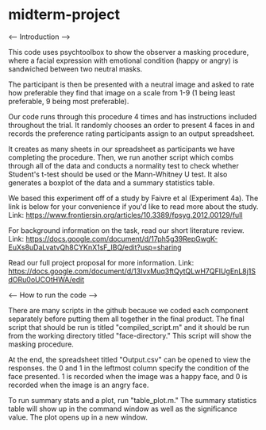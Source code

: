 # midterm-project
<-- Introduction -->

This code uses psychtoolbox to show the observer a masking procedure, where a facial 
expression with emotional condition (happy or angry) is sandwiched between two neutral 
masks. 

The participant is then be presented with a neutral image and asked to rate how 
preferable they find that image on a scale from 1-9 (1 being least preferable, 9
being most preferable).

Our code runs through this procedure 4 times and has instructions included throughout
the trial. It randomly chooses an order to present 4 faces in and records the 
preference rating participants assign to an output spreadsheet.

It creates as many sheets in our spreadsheet as participants we have completing 
the procedure. Then, we run another script which combs through all of the data 
and conducts a normality test to check whether Student's t-test should be used
or the Mann-Whitney U test. It also generates a boxplot of the data and a summary
statistics table.

We based this experiment off of a study by Faivre et al (Experiment 4a). The link is
below for your convenience if you'd like to read more about the study.
Link: https://www.frontiersin.org/articles/10.3389/fpsyg.2012.00129/full

For background information on the task, read our short literature review.
Link: https://docs.google.com/document/d/17ph5g39RepGwgK-EuXs8uDaLvatvQh8CYKnX1sF_IBQ/edit?usp=sharing

Read our full project proposal for more information.
Link: https://docs.google.com/document/d/13IvxMuq3ftQytQLwH7QFIUgEnL8j1SdORu0oUCOtHWA/edit


<-- How to run the code -->

There are many scripts in the github because we coded each component separately before
putting them all together in the final product. The final script that should be run is
titled "compiled_script.m" and it should be run from the working directory titled
"face-directory." This script will show the masking procedure.

At the end, the spreadsheet titled "Output.csv" can be opened to view the responses.
the 0 and 1 in the leftmost column specify the condition of the face presented. 1 is
recorded when the image was a happy face, and 0 is recorded when the image is an angry
face.

To run summary stats and a plot, run "table_plot.m." The summary statistics table will show up
in the command window as well as the significance value. The plot opens up in a new
window.
